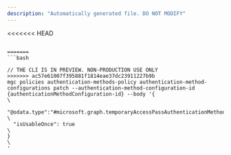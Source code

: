 ```yaml
---
description: "Automatically generated file. DO NOT MODIFY"
---
```


<<<<<<< HEAD
```cli

=======
```bash

// THE CLI IS IN PREVIEW. NON-PRODUCTION USE ONLY
>>>>>>> ac57e61007f395881f1814eae37dc23911227b9b
mgc policies authentication-methods-policy authentication-method-configurations patch --authentication-method-configuration-id {authenticationMethodConfiguration-id} --body '{\
   "@odata.type":"#microsoft.graph.temporaryAccessPassAuthenticationMethodConfiguration",\
  "isUsableOnce": true\
}\
'

```